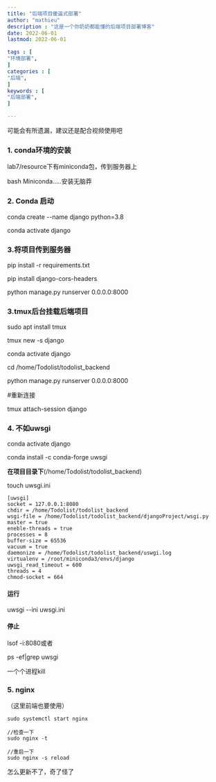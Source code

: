 ```yaml
---
title: "后端项目傻逼式部署"                         
author: "mathieu"  
description : "这是一个你奶奶都能懂的后端项目部署博客"    
date: 2022-06-01      
lastmod: 2022-06-01            

tags : [                                    
"环境部署",
]
categories : [                              
"后端",
]
keywords : [                                
"后端部署",
]

---
```



可能会有所遗漏，建议还是配合视频使用吧
### 1. conda环境的安装

lab7/resource下有miniconda包，传到服务器上

bash Miniconda.....安装无脑莽



### 2. Conda 启动



conda create --name django python=3.8

conda activate django



### 3.将项目传到服务器

pip install -r requirements.txt

pip install django-cors-headers

python manage.py runserver 0.0.0.0:8000



### 3.tmux后台挂载后端项目

sudo apt install tmux

tmux new -s django

conda activate django

cd /home/Todolist/todolist_backend

python manage.py runserver 0.0.0.0:8000

#重新连接

tmux attach-session django

### 4. 不如uwsgi

conda activate django

conda install -c conda-forge uwsgi



**在项目目录下**(/home/Todolist/todolist_backend)

touch uwsgi.ini

```plain
[uwsgi]
socket = 127.0.0.1:8080
chdir = /home/Todolist/todolist_backend
wsgi-file = /home/Todolist/todolist_backend/djangoProject/wsgi.py
master = true
eneble-threads = true
processes = 8
buffer-size = 65536
vacuum = true
daemonize = /home/Todolist/todolist_backend/uswgi.log
virtualenv = /root/miniconda3/envs/django
uwsgi_read_timeout = 600
threads = 4
chmod-socket = 664
```

#### 运行

uwsgi --ini uwsgi.ini

#### 停止

lsof -i:8080或者

ps -ef|grep uwsgi

一个个进程kill



### 5. nginx



（这里前端也要使用）



```plain
sudo systemctl start nginx

//检查一下
sudo nginx -t

//重启一下
sudo nginx -s reload
```

怎么更新不了，奇了怪了

